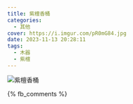 ```yaml
---
title: 紫檀香桶
categories:
  - 其他
cover: https://i.imgur.com/pR0mG84.jpg
date: 2023-11-13 20:28:11
tags:
  - 木器
  - 紫檀
---
```


![紫檀香桶](https://i.imgur.com/pR0mG84.jpg)

{% fb_comments %}
